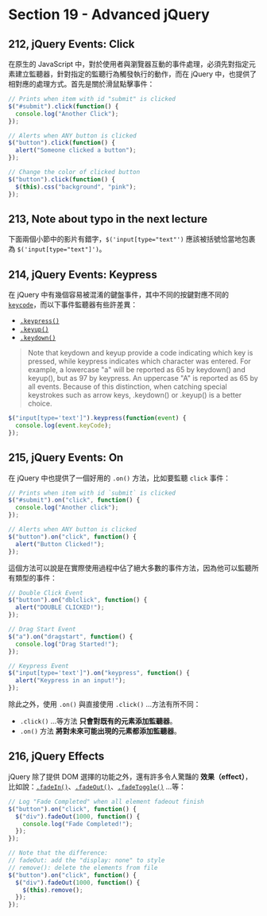 # Section 19 - Advanced jQuery

## 212, jQuery Events: Click

在原生的 JavaScript 中，對於使用者與瀏覽器互動的事件處理，必須先對指定元素建立監聽器，針對指定的監聽行為觸發執行的動作，而在 jQuery 中，也提供了相對應的處理方式。首先是關於滑鼠點擊事件：

```javascript
// Prints when item with id "submit" is clicked
$("#submit").click(function() {
  console.log("Another Click");
});

// Alerts when ANY button is clicked
$("button").click(function() {
  alert("Someone clicked a button");
});

// Change the color of clicked button
$("button").click(function() {
  $(this).css("background", "pink");
});
```

## 213, Note about typo in the next lecture

下面兩個小節中的影片有錯字，`$('input[type="text"')` 應該被括號恰當地包裹為 `$('input[type="text"]')`。

## 214, jQuery Events: Keypress

在 jQuery 中有幾個容易被混淆的鍵盤事件，其中不同的按鍵對應不同的 [`keycode`](http://keycode.info/)，而以下事件監聽器有些許差異：

- [`.keypress()`](https://api.jquery.com/keypress/)
- [`.keyup()`](https://api.jquery.com/keyup/)
- [`.keydown()`](https://api.jquery.com/keydown/)

> Note that keydown and keyup provide a code indicating which key is pressed, while keypress indicates which character was entered. For example, a lowercase "a" will be reported as 65 by keydown() and keyup(), but as 97 by keypress. An uppercase "A" is reported as 65 by all events. Because of this distinction, when catching special keystrokes such as arrow keys, .keydown() or .keyup() is a better choice.

```javascript
$("input[type='text']").keypress(function(event) {
  console.log(event.keyCode);
});
```

## 215, jQuery Events: On

在 jQuery 中也提供了一個好用的 `.on()` 方法，比如要監聽 `click` 事件：

```javascript
// Prints when item with id `submit` is clicked
$("#submit").on("click", function() {
  console.log("Another click");
});

// Alerts when ANY button is clicked
$("button").on("click", function() {
  alert("Button Clicked!");
});
```

這個方法可以說是在實際使用過程中佔了絕大多數的事件方法，因為他可以監聽所有類型的事件：

```javascript
// Double Click Event
$("button").on("dblclick", function() {
  alert("DOUBLE CLICKED!");
});

// Drag Start Event
$("a").on("dragstart", function() {
  console.log("Drag Started!");
});

// Keypress Event
$("input[type='text']").on("keypress", function() {
  alert("Keypress in an input!");
});
```

除此之外，使用 `.on()` 與直接使用 `.click()` …方法有所不同：

- `.click()` …等方法 **只會對既有的元素添加監聽器**。
- `.on()` 方法 **將對未來可能出現的元素都添加監聽器**。

## 216, jQuery Effects

jQuery 除了提供 DOM 選擇的功能之外，還有許多令人驚豔的 **效果（effect）**，比如說：[`.fadeIn()`](https://api.jquery.com/fadeIn/)、[`.fadeOut()`](https://api.jquery.com/fadeOut/)、[`.fadeToggle()`](https://api.jquery.com/fadeToggle/) …等：

```javascript
// Log "Fade Completed" when all element fadeout finish
$("button").on("click", function() {
  $("div").fadeOut(1000, function() {
    console.log("Fade Completed!");
  });
});

// Note that the difference:
// fadeOut: add the "display: none" to style
// remove(): delete the elements from file
$("button").on("click", function() {
  $("div").fadeOut(1000, function() {
    $(this).remove();
  });
});
```
